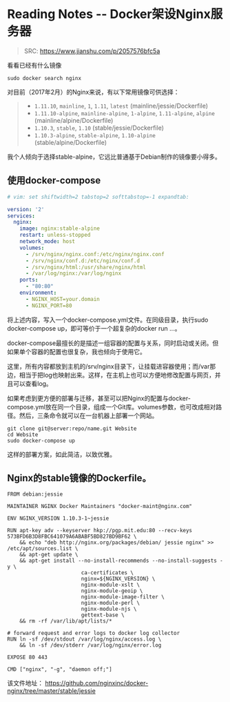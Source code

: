 # Reading Notes -- Docker架设Nginx服务器

> SRC: <https://www.jianshu.com/p/2057576bfc5a>

看看已经有什么镜像
```
sudo docker search nginx
```

对目前（2017年2月）的Nginx来说，有以下常用镜像可供选择：

> - `1.11.10`, `mainline`, `1`, `1.11`, `latest` (mainline/jessie/Dockerfile)
> - `1.11.10-alpine`, `mainline-alpine`, `1-alpine`, `1.11-alpine`, `alpine` (mainline/alpine/Dockerfile)
> - `1.10.3`, `stable`, `1.10` (stable/jessie/Dockerfile)
> - `1.10.3-alpine`, `stable-alpine`, `1.10-alpine` (stable/alpine/Dockerfile)

我个人倾向于选择stable-alpine，它远比普通基于Debian制作的镜像要小得多。

## 使用docker-compose
```yaml
# vim: set shiftwidth=2 tabstop=2 softtabstop=-1 expandtab:

version: '2'
services:
  nginx:
    image: nginx:stable-alpine
    restart: unless-stopped
    network_mode: host
    volumes:
      - /srv/nginx/nginx.conf:/etc/nginx/nginx.conf
      - /srv/nginx/conf.d:/etc/nginx/conf.d
      - /srv/nginx/html:/usr/share/nginx/html
      - /var/log/nginx:/var/log/nginx
    ports:
      - "80:80"
    environment:
      - NGINX_HOST=your.domain
      - NGINX_PORT=80

```
将上述内容，写入一个docker-compose.yml文件。在同级目录，执行sudo docker-compose up，即可等价于一个超复杂的docker run ...。

docker-compose最擅长的是描述一组容器的配置与关系，同时启动或关闭。但如果单个容器的配置也很复杂，我也倾向于使用它。

这里，所有内容都放到主机的/srv/nginx目录下，让挂载进容器使用；而/var那边，相当于把log也映射出来。这样，在主机上也可以方便地修改配置与网页，并且可以查看log。

如果考虑到更方便的部署与迁移，甚至可以把Nginx的配置与docker-compose.yml放在同一个目录，组成一个Git库。volumes参数，也可改成相对路径。然后，三条命令就可以在一台机器上部署一个网站。
```
git clone git@server:repo/name.git Website
cd Website
sudo docker-compose up
```
这样的部署方案，如此简洁，以致优雅。

## Nginx的stable镜像的Dockerfile。
```docker
FROM debian:jessie

MAINTAINER NGINX Docker Maintainers "docker-maint@nginx.com"

ENV NGINX_VERSION 1.10.3-1~jessie

RUN apt-key adv --keyserver hkp://pgp.mit.edu:80 --recv-keys 573BFD6B3D8FBC641079A6ABABF5BD827BD9BF62 \
    && echo "deb http://nginx.org/packages/debian/ jessie nginx" >> /etc/apt/sources.list \
    && apt-get update \
    && apt-get install --no-install-recommends --no-install-suggests -y \
                        ca-certificates \
                        nginx=${NGINX_VERSION} \
                        nginx-module-xslt \
                        nginx-module-geoip \
                        nginx-module-image-filter \
                        nginx-module-perl \
                        nginx-module-njs \
                        gettext-base \
    && rm -rf /var/lib/apt/lists/*

# forward request and error logs to docker log collector
RUN ln -sf /dev/stdout /var/log/nginx/access.log \
    && ln -sf /dev/stderr /var/log/nginx/error.log

EXPOSE 80 443

CMD ["nginx", "-g", "daemon off;"]
```
该文件地址：
<https://github.com/nginxinc/docker-nginx/tree/master/stable/jessie>



